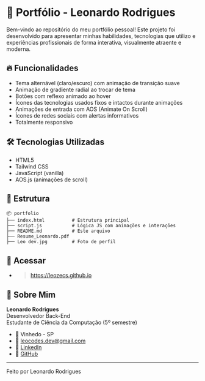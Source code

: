 # 💼 Portfólio - Leonardo Rodrigues

Bem-vindo ao repositório do meu portfólio pessoal! Este projeto foi desenvolvido para apresentar minhas habilidades, tecnologias que utilizo e experiências profissionais de forma interativa, visualmente atraente e moderna.

## 🔥 Funcionalidades

- Tema alternável (claro/escuro) com animação de transição suave
- Animação de gradiente radial ao trocar de tema 
- Botões com reflexo animado ao hover
- Ícones das tecnologias usados fixos e intactos durante animações
- Animações de entrada com AOS (Animate On Scroll)
- Ícones de redes sociais com alertas informativos
- Totalmente responsivo

## 🛠️ Tecnologias Utilizadas

- HTML5
- Tailwind CSS
- JavaScript (vanilla)
- AOS.js (animações de scroll)

## 📁 Estrutura

```
📦 portfolio
├── index.html          # Estrutura principal
├── script.js           # Lógica JS com animações e interações
├── README.md           # Este arquivo
├── Resume_Leonardo.pdf
├── Leo dev.jpg         # Foto de perfil
```

## 📲 Acessar
 - > https://leozecs.github.io

## 👤 Sobre Mim
**Leonardo Rodrigues**  
Desenvolvedor Back-End  
Estudante de Ciência da Computação (5º semestre)

- 📍 Vinhedo - SP
- 📧 [leocodes.dev@gmail.com](mailto:leocodes.dev@gmail.com)
- 🔗 [LinkedIn](https://linkedin.com/in/leocodesdev)
- 🐙 [GitHub](https://github.com/leozecs)

---

Feito por Leonardo Rodrigues

